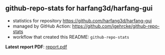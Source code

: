 ## github-repo-stats for harfang3d/harfang-gui

- statistics for repository https://github.com/harfang3d/harfang-gui
- managed by GitHub Action: https://github.com/jgehrcke/github-repo-stats
- workflow that created this README: `github-repo-stats`

**Latest report PDF**: [report.pdf](https://github.com/harfang3d/github-repo-stats/raw/github-repo-stats-harfang-gui/harfang3d/harfang-gui/latest-report/report.pdf)

